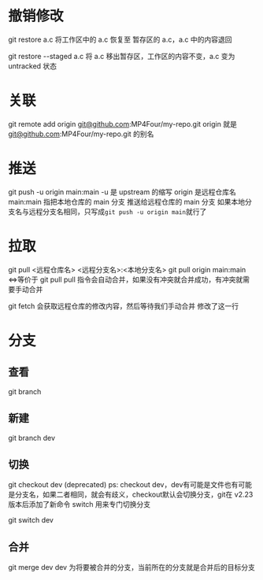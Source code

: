 # 撤销修改
git restore a.c
将工作区中的 a.c 恢复至 暂存区的 a.c，a.c 中的内容退回

git restore --staged a.c
将 a.c 移出暂存区，工作区的内容不变，a.c 变为 untracked 状态

# 关联
git remote add origin git@github.com:MP4Four/my-repo.git
origin 就是 git@github.com:MP4Four/my-repo.git 的别名

# 推送
git push -u origin main:main
-u 是 upstream 的缩写
origin 是远程仓库名
main:main 指把本地仓库的 main 分支 推送给远程仓库的 main 分支
如果本地分支名与远程分支名相同，只写成`git push -u origin main`就行了

# 拉取
git pull <远程仓库名> <远程分支名>:<本地分支名>
git pull origin main:main
<=>等价于
git pull
pull 指令会自动合并，如果没有冲突就合并成功，有冲突就需要手动合并

git fetch 会获取远程仓库的修改内容，然后等待我们手动合并
修改了这一行

# 分支
## 查看
git branch

## 新建
git branch dev

## 切换
git checkout dev  (deprecated)
ps: checkout dev，dev有可能是文件也有可能是分支名，如果二者相同，就会有歧义，checkout默认会切换分支，git在 v2.23 版本后添加了新命令 switch 用来专门切换分支

git switch dev

## 合并
git merge dev
dev 为将要被合并的分支，当前所在的分支就是合并后的目标分支